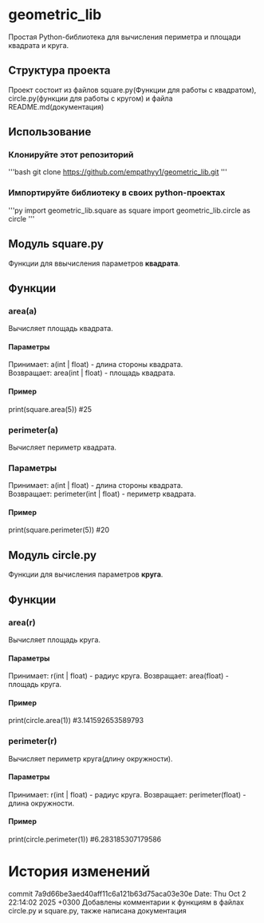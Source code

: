 # geometric_lib
Простая Python-библиотека для вычисления периметра и площади квадрата и круга.
## Структура проекта
Проект состоит из файлов square.py(Функции для работы с квадратом),
circle.py(функции для работы с кругом) и файла README.md(документация)
## Использование
### Клонируйте этот репозиторий
'''bash
git clone https://github.com/empathyy1/geometric_lib.git
'''
### Импортируйте библиотеку в своих python-проектах
'''py
import geometric_lib.square as square
import geometric_lib.circle as circle
'''
## Модуль square.py
Функции для ввычисления параметров **квадрата**.
## Функции
### area(a)
Вычисляет площадь квадрата.
#### **Параметры**
Принимает: a(int | float) - длина стороны квадрата.  
Возвращает: area(int | float) - площадь квадрата.
#### **Пример**
print(square.area(5)) #25
### perimeter(a)
Вычисляет периметр квадрата.
### **Параметры**
Принимает: a(int | float) - длина стороны квадрата.  
Возвращает: perimeter(int | float) - периметр квадрата.
#### **Пример**
print(square.perimeter(5)) #20
## Модуль circle.py
Функции для вычисления параметров **круга**.
## Функции
### area(r)
Вычисляет площадь круга.
#### **Параметры**
Принимает: r(int | float) - радиус круга.
Возвращает: area(float) - площадь круга.
#### **Пример**
print(circle.area(1)) #3.141592653589793
### perimeter(r)
Вычисляет периметр круга(длину окружности).
#### **Параметры**
Принимает: r(int | float) - радиус круга.
Возвращает: perimeter(float) - длина окружности.
#### **Пример**
print(circle.perimeter(1)) #6.283185307179586
# История изменений
commit 7a9d66be3aed40aff11c6a121b63d75aca03e30e
Date:   Thu Oct 2 22:14:02 2025 +0300
Добавлены комментарии к функциям в файлах circle.py и square.py, также написана документация